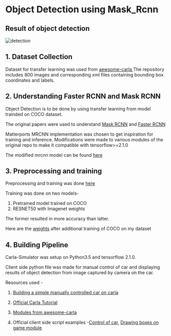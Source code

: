 # Object Detection using Mask_Rcnn


## Result of object detection
![detection](https://user-images.githubusercontent.com/77834936/126054308-a86af3ad-6cab-403a-8192-a8a93daa90cc.png)



## 1. Dataset Collection

Dataset for transfer learning was used from [ aewsome-carla ](https://github.com/DanielHfnr/Carla-Object-Detection-Dataset)
The repository includes 800 images and corresponding xml files containing bounding box coordinates and labels.

## 2. Understanding Faster RCNN and Mask RCNN

Object Detection is to be done by using transfer learning from model trainded on COCO dataset. 

The original papers were used to understand [Mask RCNN](https://arxiv.org/abs/1703.06870) and [Faster RCNN](https://arxiv.org/abs/1506.01497)

Matterports MRCNN implementation was chosen to get inspiration for training and inference. 
Modifications were made to various modules of the original repo to make it compatible with tensorflow>=2.1.0

The modified mrcnn model can be found [here](/mrcnn)

## 3. Preprocessing and training 

Preprocessing and training was done [here](/Object_Detection.ipynb)

Training was done on two models-
1. Pretrained model trained on COCO
2. RESNET50 with Imagenet weights

The former resulted in more accuracy than latter.



Here are the [weights](https://drive.google.com/file/d/10Xk5-3wapfE6O2YaKTz3psicrTQau4e2/view?usp=sharing) after additional training of COCO on my dataset

## 4. Building Pipeline

Carla-Simulator was setup on Python3.5 and tensorflow 2.1.0.

Client side python file was made for manual control of car and displaying results of object detection 
from image captured by camera on the car.

Resources used -
1. [Building a simple manually controlled car on carla](https://pythonprogramming.net/control-camera-sensor-self-driving-autonomous-cars-carla-python/)

2. [Official Carla Tutorial](https://carla.readthedocs.io/en/latest/start_quickstart/)

3. [Modules from awesome-carla](https://github.com/Amin-Tgz/awesome-CARLA)

4. Official client side script examples -[Control of car](/manual_control.py), [Drawing boxes on game module](client_bounding_boxes.py)




